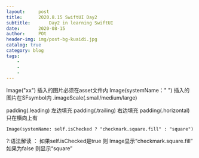 ```yaml
---  
layout:     post
title:      2020.8.15 SwiftUI Day2
subtitle:       Day2 in learning SwiftUI
date:       2020-08-15
author:     POt
header-img: img/post-bg-kuaidi.jpg
catalog: true
category: blog
tags:       
    -   
    -   
    -   
---
```


Image("xx") 插入的图片必须在asset文件内
Image(systemName：" ") 插入的图片在SFsymbol内
.imageScale(.small/medium/large)

padding(.leading) 左边填充
padding(.trailing) 右边填充
padding(.horizontal) 只在横向上有

```
Image(systemName: self.isChecked ? "checkmark.square.fill" : "square")
```
?:语法解读 ：
如果self.isChecked是true 则 Image显示“checkmark.square.fill” 如果为false 则显示“square”
